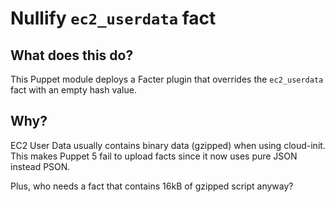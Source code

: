 # Nullify `ec2_userdata` fact


## What does this do?

This Puppet module deploys a Facter plugin that overrides
the `ec2_userdata` fact with an empty hash value.


## Why?

EC2 User Data usually contains binary data (gzipped) when using cloud-init.
This makes Puppet 5 fail to upload facts since it now uses pure JSON instead
PSON.

Plus, who needs a fact that contains 16kB of gzipped script anyway?
